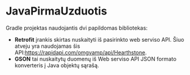 # JavaPirmaUzduotis

Gradle projektas naudojantis dvi papildomas bibliotekas:
- **Retrofit** įrankis skirtas nuskaityti iš pasirinkto web serviso API. Šiuo atveju yra naudojamas šis API:<a href="https://rapidapi.com/omgvamp/api/Hearthstone" target="_blank">https://rapidapi.com/omgvamp/api/Hearthstone</a>.
- **GSON** tai nuskaitytų duomenų iš Web serviso API JSON formato konverteris į Java objektų sąrašą.
